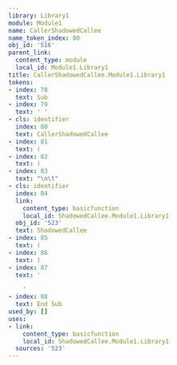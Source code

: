 ```yaml
---
library: Library1
module: Module1
name: CallerShadowedCallee
name_token_index: 80
obj_id: '516'
parent_link:
  content_type: module
  local_id: Module1.Library1
title: CallerShadowedCallee.Module1.Library1
tokens:
- index: 78
  text: Sub
- index: 79
  text: ' '
- cls: identifier
  index: 80
  text: CallerShadowedCallee
- index: 81
  text: (
- index: 82
  text: )
- index: 83
  text: "\n\t"
- cls: identifier
  index: 84
  link:
    content_type: basicfunction
    local_id: ShadowedCallee.Module1.Library1
  obj_id: '523'
  text: ShadowedCallee
- index: 85
  text: (
- index: 86
  text: )
- index: 87
  text: '

    '
- index: 88
  text: End Sub
used_by: []
uses:
- link:
    content_type: basicfunction
    local_id: ShadowedCallee.Module1.Library1
  sources: '523'
---
```

